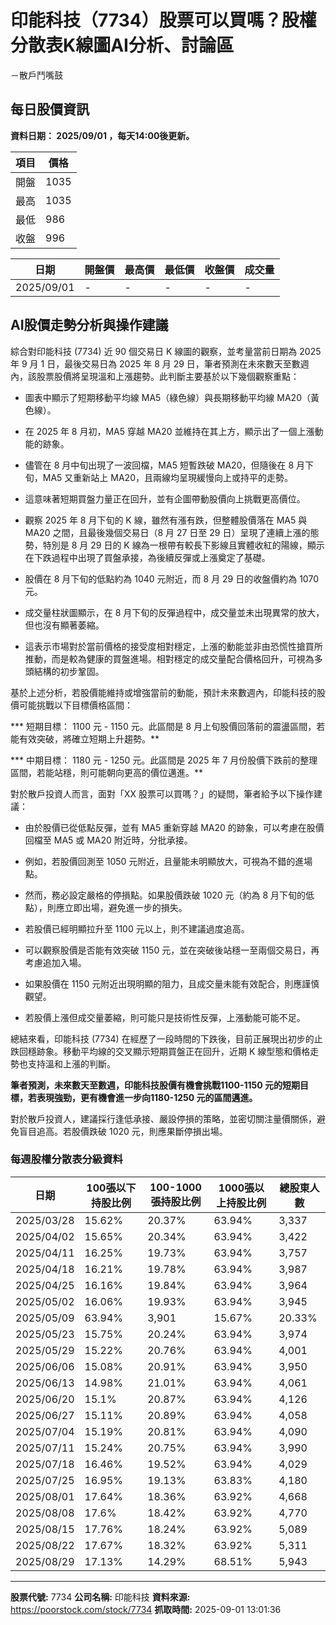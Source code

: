 # 印能科技（7734）股票可以買嗎？股權分散表K線圖AI分析、討論區
－散戶鬥嘴鼓

## 每日股價資訊

**資料日期： 2025/09/01 ，每天14:00後更新。**

| 項目 | 價格 |
|------|------|
| 開盤 | 1035 |
| 最高 | 1035 |
| 最低 | 986 |
| 收盤 | 996 |

| 日期 | 開盤價 | 最高價 | 最低價 | 收盤價 | 成交量 |
|------|--------|--------|--------|--------|--------|
| 2025/09/01 | - | - | - | - | - |

## AI股價走勢分析與操作建議

綜合對印能科技 (7734) 近 90 個交易日 K 線圖的觀察，並考量當前日期為 2025 年 9 月 1 日，最後交易日為 2025 年 8 月 29 日，筆者預測在未來數天至數週內，該股票股價將呈現溫和上漲趨勢。此判斷主要基於以下幾個觀察重點：

*   圖表中顯示了短期移動平均線 MA5（綠色線）與長期移動平均線 MA20（黃色線）。

*   在 2025 年 8 月初，MA5 穿越 MA20 並維持在其上方，顯示出了一個上漲動能的跡象。

*   儘管在 8 月中旬出現了一波回檔，MA5 短暫跌破 MA20，但隨後在 8 月下旬，MA5 又重新站上 MA20，且兩線均呈現緩慢向上或持平的走勢。

*   這意味著短期買盤力量正在回升，並有企圖帶動股價向上挑戰更高價位。

*   觀察 2025 年 8 月下旬的 K 線，雖然有漲有跌，但整體股價落在 MA5 與 MA20 之間，且最後幾個交易日（8 月 27 日至 29 日）呈現了連續上漲的態勢，特別是 8 月 29 日的 K 線為一根帶有較長下影線且實體收紅的陽線，顯示在下跌過程中出現了買盤承接，為後續反彈或上漲奠定了基礎。

*   股價在 8 月下旬的低點約為 1040 元附近，而 8 月 29 日的收盤價約為 1070 元。

*   成交量柱狀圖顯示，在 8 月下旬的反彈過程中，成交量並未出現異常的放大，但也沒有顯著萎縮。

*   這表示市場對於當前價格的接受度相對穩定，上漲的動能並非由恐慌性搶買所推動，而是較為健康的買盤進場。相對穩定的成交量配合價格回升，可視為多頭結構的初步鞏固。

基於上述分析，若股價能維持或增強當前的動能，預計未來數週內，印能科技的股價可能挑戰以下目標價格區間：

***   短期目標： 1100 元 - 1150 元。此區間是 8 月上旬股價回落前的震盪區間，若能有效突破，將確立短期上升趨勢。**

***   中期目標： 1180 元 - 1250 元。此區間是 2025 年 7 月份股價下跌前的整理區間，若能站穩，則可能朝向更高的價位邁進。**

對於散戶投資人而言，面對「XX 股票可以買嗎？」的疑問，筆者給予以下操作建議：

*   由於股價已從低點反彈，並有 MA5 重新穿越 MA20 的跡象，可以考慮在股價回檔至 MA5 或 MA20 附近時，分批承接。

*   例如，若股價回測至 1050 元附近，且量能未明顯放大，可視為不錯的進場點。

*   然而，務必設定嚴格的停損點。如果股價跌破 1020 元（約為 8 月下旬的低點），則應立即出場，避免進一步的損失。

*   若股價已經明顯拉升至 1100 元以上，則不建議過度追高。

*   可以觀察股價是否能有效突破 1150 元，並在突破後站穩一至兩個交易日，再考慮追加入場。

*   如果股價在 1150 元附近出現明顯的阻力，且成交量未能有效配合，則應謹慎觀望。

*   若股價上漲但成交量萎縮，則可能只是技術性反彈，上漲動能可能不足。

總結來看，印能科技 (7734) 在經歷了一段時間的下跌後，目前正展現出初步的止跌回穩跡象。移動平均線的交叉顯示短期買盤正在回升，近期 K 線型態和價格走勢也支持溫和上漲的判斷。

**筆者預測，未來數天至數週，印能科技股價有機會挑戰1100-1150 元的短期目標，若表現強勁，更有機會進一步向1180-1250 元的區間邁進。**

對於散戶投資人，建議採行逢低承接、嚴設停損的策略，並密切關注量價關係，避免盲目追高。若股價跌破 1020 元，則應果斷停損出場。

### 每週股權分散表分級資料

| 日期 | 100張以下持股比例 | 100-1000張持股比例 | 1000張以上持股比例 | 總股東人數 |
|------|-------------------|--------------------|--------------------|----------|
| 2025/03/28 | 15.62% | 20.37% | 63.94% | 3,337 |
| 2025/04/02 | 15.65% | 20.34% | 63.94% | 3,422 |
| 2025/04/11 | 16.25% | 19.73% | 63.94% | 3,757 |
| 2025/04/18 | 16.21% | 19.78% | 63.94% | 3,987 |
| 2025/04/25 | 16.16% | 19.84% | 63.94% | 3,964 |
| 2025/05/02 | 16.06% | 19.93% | 63.94% | 3,945 |
| 2025/05/09 | 63.94% | 3,901 | 15.67% | 20.33% |
| 2025/05/23 | 15.75% | 20.24% | 63.94% | 3,974 |
| 2025/05/29 | 15.22% | 20.76% | 63.94% | 4,001 |
| 2025/06/06 | 15.08% | 20.91% | 63.94% | 3,950 |
| 2025/06/13 | 14.98% | 21.01% | 63.94% | 4,061 |
| 2025/06/20 | 15.1% | 20.87% | 63.94% | 4,126 |
| 2025/06/27 | 15.11% | 20.89% | 63.94% | 4,058 |
| 2025/07/04 | 15.19% | 20.81% | 63.94% | 4,090 |
| 2025/07/11 | 15.24% | 20.75% | 63.94% | 3,990 |
| 2025/07/18 | 16.46% | 19.52% | 63.94% | 4,029 |
| 2025/07/25 | 16.95% | 19.13% | 63.83% | 4,180 |
| 2025/08/01 | 17.64% | 18.36% | 63.92% | 4,668 |
| 2025/08/08 | 17.6% | 18.42% | 63.92% | 4,770 |
| 2025/08/15 | 17.76% | 18.24% | 63.92% | 5,089 |
| 2025/08/22 | 17.67% | 18.32% | 63.92% | 5,311 |
| 2025/08/29 | 17.13% | 14.29% | 68.51% | 5,943 |

---

**股票代號:** 7734
**公司名稱:** 印能科技
**資料來源:** https://poorstock.com/stock/7734
**抓取時間:** 2025-09-01 13:01:36